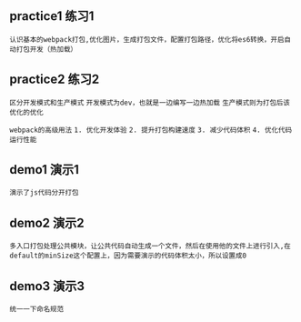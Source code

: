## practice1 练习1
`认识基本的webpack打包,优化图片，生成打包文件，配置打包路径，优化将es6转换，开启自动打包开发（热加载）`

## practice2 练习2
`区分开发模式和生产模式`
`开发模式为dev，也就是一边编写一边热加载`
`生产模式则为打包后该优化的优化`

`webpack的高级用法`
`1. 优化开发体验`
`2. 提升打包构建速度`
`3. 减少代码体积`
`4. 优化代码运行性能`

## demo1 演示1
`演示了js代码分开打包`

## demo2 演示2
`多入口打包处理公共模块，让公共代码自动生成一个文件，然后在使用他的文件上进行引入,在default的minSize这个配置上，因为需要演示的代码体积太小，所以设置成0`

## demo3 演示3
`统一一下命名规范`


